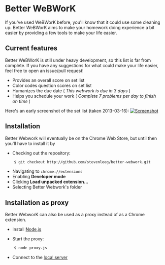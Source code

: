 # Better WeBWorK
If you've used WeBWorK before, you'll know that it could use some cleaning up. Better WeBWorK aims to make your homework doing experience a bit easier by providing a few tools to make your life easier.

## Current features
Better WeBWorK is still under heavy development, so this list is far from complete. If you have any suggestions for what could make your life easier, feel free to open an issue/pull request!

 * Provides an overall score on set list
 * Color codes question scores on set list
 * Humanizes the due date ( *This webwork is due in 3 days* )
 * Helps you schedule your work ( *Complete 7 problems per day to finish on time* )

Here's an early screenshot of the set list (taken 2013-03-16):
[![Screenshot](http://i.imgur.com/Q3hqCSAl.jpg)](http://i.imgur.com/Q3hqCSA.jpg)

## Installation
Better Webwork will eventually be on the Chrome Web Store, but until then you'll have to install it by 

 * Checking out the repository:

```bash
    $ git checkout http://github.com/stevenleeg/better-webwork.git
```

 * Navigating to `chrome://extensions`
 * Enabling **Developer mode**
 * Clicking **Load unpacked extension...**
 * Selecting Better Webwork's folder

## Installation as proxy
Better WebworK can also be used as a proxy instead of as a Chrome extension.

 * Install [Node.js](http://nodejs.org/)

 * Start the proxy:

```bash
    $ node proxy.js
```

 * Connect to the [local server](http://localhost:8031/)
